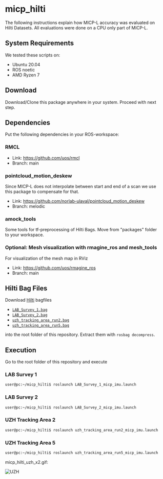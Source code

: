 # micp_hilti

The following instructions explain how MICP-L accuracy was evaluated on Hilti Datasets. All evaluations were done on a CPU only part of MICP-L.

## System Requirements

We tested these scripts on:
- Ubuntu 20.04
- ROS noetic
- AMD Ryzen 7

## Download

Download/Clone this package anywhere in your system. Proceed with next step.

## Dependencies

Put the following dependencies in your ROS-workspace:

### RMCL

- Link: https://github.com/uos/rmcl
- Branch: main

### pointcloud_motion_deskew

Since MICP-L does not interpolate between start and end of a scan we use this package to compensate for that.

- Link: https://github.com/norlab-ulaval/pointcloud_motion_deskew
- Branch: melodic

### amock_tools

Some tools for tf-preprocessing of Hilti Bags. Move from "packages" folder to your workspace.

### Optional: Mesh visualization with rmagine_ros and mesh_tools

For visualization of the mesh map in RViz

- Link: https://github.com/uos/rmagine_ros
- Branch: main

## Hilti Bag Files

Download [Hilti](https://hilti-challenge.com/dataset-2021.html) bagfiles
- [`LAB_Survey_1.bag`](https://storage.googleapis.com/hilti_challenge/LAB_Survey_1.bag)
- [`LAB_Survey_2.bag`](https://storage.googleapis.com/hilti_challenge/LAB_Survey_2.bag)
- [`uzh_tracking_area_run2.bag`](https://storage.googleapis.com/hilti_challenge/uzh_tracking_area_run2.bag)
- [`uzh_tracking_area_run5.bag`](https://storage.googleapis.com/hilti_challenge/uzh_tracking_area_run5.bag)

into the root folder of this repository. Extract them with `rosbag decompress`.

## Execution

Go to the root folder of this repository and execute

### LAB Survey 1

```bash
user@pc:~/micp_hilti$ roslaunch LAB_Survey_1_micp_imu.launch
```

### LAB Survey 2

```bash
user@pc:~/micp_hilti$ roslaunch LAB_Survey_2_micp_imu.launch
```


### UZH Tracking Area 2

```bash
user@pc:~/micp_hilti$ roslaunch uzh_tracking_area_run2_micp_imu.launch
```


### UZH Tracking Area 5

```bash
user@pc:~/micp_hilti$ roslaunch uzh_tracking_area_run5_micp_imu.launch
```


micp_hilti_uzh_x2.gif:

![UZH](img/micp_hilti_uzh_x2.gif "Loading 'micp_hilti_uzh_x2.gif' ...")
